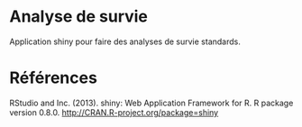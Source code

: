 Analyse de survie
=================

Application shiny pour faire des analyses de survie standards.



Références
==========

RStudio and Inc. (2013). shiny: Web Application Framework for R. R
  package version 0.8.0. http://CRAN.R-project.org/package=shiny

